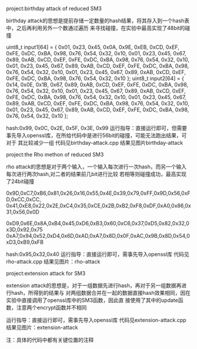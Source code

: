 project:birthday attack of reduced SM3

birthday attack的思想是提前存储一定数量的hash结果，将其存入到一个hash表中，之后再利用另外一个数通过遍历
来寻找碰撞，在实验中最高实现了48bit的碰撞

uint8_t input1[64] = {
0x01, 0x23, 0x45, 0x0A, 0x9E, 0xEB, 0xCD, 0xEF, 0xFE, 0xDC, 0xBA, 0x98, 0x76, 0x54, 0x32, 0x10, 0x01, 0x23, 0x45, 0x67, 0x89, 0xAB, 0xCD, 0xEF, 0xFE, 0xDC, 0xBA, 0x98, 0x76, 0x54, 0x32, 0x10,
0x01, 0x23, 0x45, 0x67, 0x89, 0xAB, 0xCD, 0xEF, 0xFE, 0xDC, 0xBA, 0x98, 0x76, 0x54, 0x32, 0x10, 0x01, 0x23, 0x45, 0x67, 0x89, 0xAB, 0xCD, 0xEF, 0xFE, 0xDC, 0xBA, 0x98, 0x76, 0x54, 0x32, 0x10
};
uint8_t input2[64] = {
0x14, 0x0E, 0x1B, 0x67, 0x89, 0xAB, 0xCD, 0xEF, 0xFE, 0xDC, 0xBA, 0x98, 0x76, 0x54, 0x32, 0x10, 0x01, 0x23, 0x45, 0x67, 0x89, 0xAB, 0xCD, 0xEF, 0xFE, 0xDC, 0xBA, 0x98, 0x76, 0x54, 0x32, 0x10,
0x01, 0x23, 0x45, 0x67, 0x89, 0xAB, 0xCD, 0xEF, 0xFE, 0xDC, 0xBA, 0x98, 0x76, 0x54, 0x32, 0x10, 0x01, 0x23, 0x45, 0x67, 0x89, 0xAB, 0xCD, 0xEF, 0xFE, 0xDC, 0xBA, 0x98, 0x76, 0x54, 0x32, 0x10
};

hash:0x99, 0x0C, 0x2E, 0x5F, 0x3E, 0x99
运行指导：直接运行即可，但需要事先导入openssl库，在所给代码中是进行56bit的碰撞，可能无法跑出结果，可对于
其比较减少一组
代码见birthday-attack.cpp
结果见图片birthday-attack


project:the Rho methon of reduced SM3

rho attack的思想是对于两个输入，一个输入每次进行一次hash，而另一个输入每次进行两次hash,对二者的结果前几bit进行比较
若相等则碰撞成功，最高实现了24bit碰撞

0x9D,0xC7,0xB6,0x81,0x26,0x16,0x55,0x4E,0x39,0x79,0xFF,0x9D,0x56,0xFD,0xCC,0xCC,
0x41,0xE8,0x22,0x2E,0xC4,0x35,0xCE,0x2B,0xB2,0xF8,0xDF,0xA0,0x86,0x31,0x56,0x0D

0xD9,0x6E,0x8A,0xB4,0x45,0xD6,0xB3,0x60,0xC6,0x37,0xD5,0x82,0x32,0x3D,0x92,0x75
0xA7,0x94,0x52,0xD4,0x6D,0xAD,0xA7,0x8D,0x0F,0xAC,0x9B,0x8D,0x54,0xD3,0xB9,0xFB

hash:0x95,0x32,0x40
运行指导：直接运行即可，需事先导入openssl库
代码见rho-attack.cpp
结果见图片：rho-attack


project:extension attack for SM3

extension attack的思想是，对于一组数据先进行hash，再对于另一组数据再进行hash，所得到的结果与
对两组数据合并在一起的数据直接hash效果相同，因在实验中直接调用了openssl库中的SM3函数，因此直
接使用了其中的update函数，注意两个encrypt函数并不相同

运行指导：直接运行即可，需事先导入openssl库
代码见extension-attack.cpp
结果见图片：extension-attack

注：具体的代码中都有关键位置的注释
